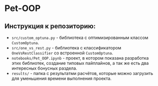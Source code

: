 # Pet-OOP

## Инструкция к репозиторию:
* `src/custom_optuna.py` - библиотека с оптимизированным классом `CustomOptuna`.
* `src/one_vs_rest.py` - библиотека с классификатором `OneVsRestClassifier` со встроенной `CustomOptuna`.
* `notebooks/Pet_OOP.ipynb` - проект, в котором показана разработка этих библиотек, создание типовых пайплайнов, а так же есть два интересных бонусных раздела.
* `results/` - папка с результатми расчётов, которые можно загрузить для уменьшения времени выполнения проекта.
